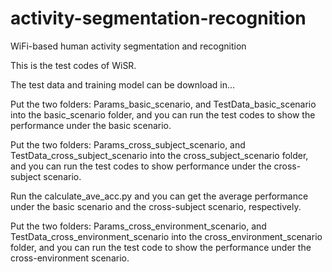 # activity-segmentation-recognition
WiFi-based human activity segmentation and recognition

This is the test codes of WiSR.

The test data and training model can be download in...

Put the two folders: Params_basic_scenario, and TestData_basic_scenario into the basic_scenario folder, and you can run the test codes to show the performance under the basic scenario.

Put the two folders: Params_cross_subject_scenario, and TestData_cross_subject_scenario into the cross_subject_scenario folder, and you can run the test codes to show performance under the cross-subject scenario.

Run the calculate_ave_acc.py and you can get the average performance under the basic scenario and the cross-subject scenario, respectively.

Put the two folders: Params_cross_environment_scenario, and TestData_cross_environment_scenario into the cross_environment_scenario folder, and you can run the test code to show the performance under the cross-environment scenario.
